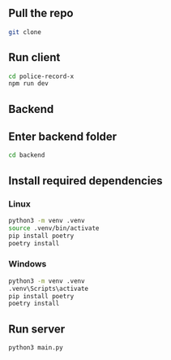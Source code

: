 ## Pull the repo
```bash
git clone
```


## Run client
```bash
cd police-record-x
npm run dev
```


## Backend

## Enter backend folder
```bash
cd backend
```

## Install required dependencies

### Linux
```bash
python3 -m venv .venv
source .venv/bin/activate
pip install poetry
poetry install
```

### Windows
```bash
python3 -m venv .venv
.venv\Scripts\activate
pip install poetry
poetry install
```

## Run server
```bash
python3 main.py
```